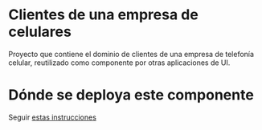 # Clientes de una empresa de celulares

Proyecto que contiene el dominio de clientes de una empresa de telefonía celular, reutilizado como componente por otras aplicaciones de UI.

# Dónde se deploya este componente

Seguir [estas instrucciones](http://wiki.uqbar.org/wiki/articles/deploys-componentes-de-dominio-uqbar)

